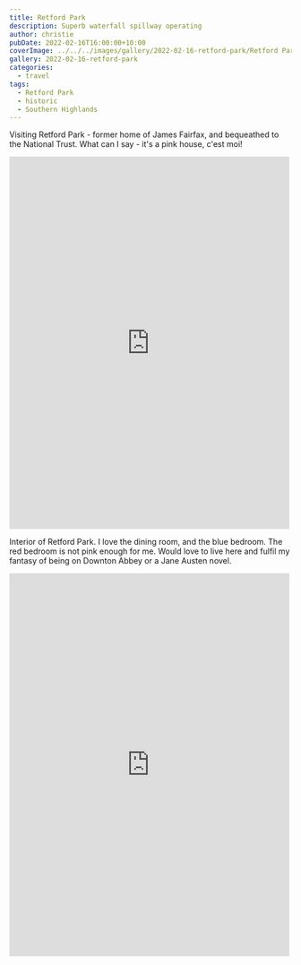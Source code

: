 ```yaml
---
title: Retford Park
description: Superb waterfall spillway operating
author: christie
pubDate: 2022-02-16T16:00:00+10:00
coverImage: ../../../images/gallery/2022-02-16-retford-park/Retford Park.jpeg
gallery: 2022-02-16-retford-park
categories:
  - travel
tags:
  - Retford Park
  - historic
  - Southern Highlands
---
```


Visiting Retford Park - former home of James Fairfax, and bequeathed to the National Trust. What can I say - it's a pink house, c'est moi!

<iframe src="https://www.facebook.com/plugins/post.php?href=https%3A%2F%2Fwww.facebook.com%2Fchris1.tham%2Fposts%2Fpfbid02oz3XCqennPEwFyYLqyB5LkXqYfoHVGhYbZapw9q1yBCDXXZTAjarBrRAn3Q9EQz4l&show_text=true&width=500" width="500" height="665" style="border:none;overflow:hidden" scrolling="no" frameborder="0" allowfullscreen="true" allow="autoplay; clipboard-write; encrypted-media; picture-in-picture; web-share"></iframe>

Interior of Retford Park. I love the dining room, and the blue bedroom. The red bedroom is not pink enough for me. Would love to live here and fulfil my fantasy of being on Downton Abbey or a Jane Austen novel.

<iframe src="https://www.facebook.com/plugins/post.php?href=https%3A%2F%2Fwww.facebook.com%2Fchris1.tham%2Fposts%2Fpfbid02ASwWzf1bjbJQ3x8AKppa7jQknHwYEr3sQXnGh96t8UYR4KJvtVDY6Qj2ixAcLMD8l&show_text=true&width=500" width="500" height="684" style="border:none;overflow:hidden" scrolling="no" frameborder="0" allowfullscreen="true" allow="autoplay; clipboard-write; encrypted-media; picture-in-picture; web-share"></iframe>
